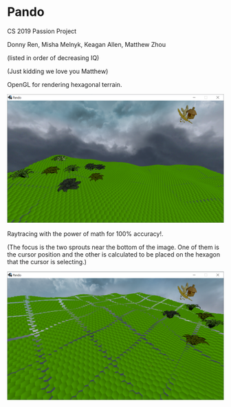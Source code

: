 # Pando

CS 2019 Passion Project

Donny Ren, Misha Melnyk, Keagan Allen, Matthew Zhou

(listed in order of decreasing IQ)

(Just kidding we love you Matthew)

OpenGL for rendering hexagonal terrain.

![](screenshots/opengl.png)

Raytracing with the power of math for 100% accuracy!.

(The focus is the two sprouts near the bottom of the image.
One of them is the cursor position and the other is calculated to be placed on the hexagon that the cursor is selecting.)

![](screenshots/raytracing.png)
